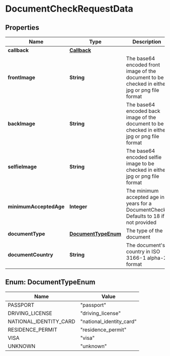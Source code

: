 

# DocumentCheckRequestData


## Properties

| Name | Type | Description | Notes |
|------------ | ------------- | ------------- | -------------|
|**callback** | [**Callback**](Callback.md) |  |  |
|**frontImage** | **String** | The base64 encoded front image of the document to be checked in either jpg or png file format |  |
|**backImage** | **String** | The base64 encoded back image of the document to be checked in either jpg or png file format |  [optional] |
|**selfieImage** | **String** | The base64 encoded selfie image to be checked in either jpg or png file format |  [optional] |
|**minimumAcceptedAge** | **Integer** | The minimum accepted age in years for a DocumentCheck. Defaults to 18 if not provided |  [optional] |
|**documentType** | [**DocumentTypeEnum**](#DocumentTypeEnum) | The type of the document |  [optional] |
|**documentCountry** | **String** | The document&#39;s country in ISO 3166-1 alpha-2 format |  [optional] |



## Enum: DocumentTypeEnum

| Name | Value |
|---- | -----|
| PASSPORT | &quot;passport&quot; |
| DRIVING_LICENSE | &quot;driving_license&quot; |
| NATIONAL_IDENTITY_CARD | &quot;national_identity_card&quot; |
| RESIDENCE_PERMIT | &quot;residence_permit&quot; |
| VISA | &quot;visa&quot; |
| UNKNOWN | &quot;unknown&quot; |



